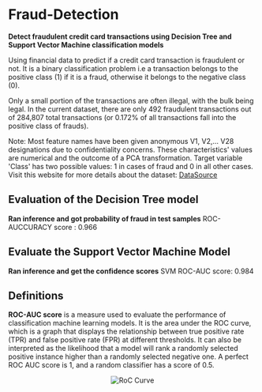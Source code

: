 # Fraud-Detection
__Detect  fraudulent credit card transactions using Decision Tree and Support Vector Machine classification models__

Using financial data to predict if a credit card transaction is fraudulent or not. It is a binary classification problem i.e a transaction belongs to the positive class (1) if it is a fraud, otherwise it belongs to the negative class (0).

Only a small portion of the transactions are often illegal, with the bulk being legal. In the current dataset, there are only 492 fraudulent transactions out of 284,807 total transactions (or 0.172% of all transactions fall into the positive class of frauds).

Note: Most feature names have been given anonymous V1, V2,... V28 designations due to confidentiality concerns. These characteristics' values are numerical and the outcome of a PCA transformation. Target variable 'Class' has two possible values: 1 in cases of fraud and 0 in all other cases. Visit this website for more details about the dataset: [DataSource](https://www.kaggle.com/mlg-ulb/creditcardfraud)

## Evaluation of the Decision Tree model
__Ran inference and got probability of fraud in test samples__
ROC-AUCCURACY score : 0.966

## Evaluate the Support Vector Machine Model
 __Ran inference and get the confidence scores__
SVM ROC-AUC score:   0.984
 
## Definitions
__ROC-AUC score__ is a measure used to evaluate the performance of classification machine learning models. It is the area under the ROC curve, which is a graph that displays the relationship between true positive rate (TPR) and false positive rate (FPR) at different thresholds. It can also be interpreted as the likelihood that a model will rank a randomly selected positive instance higher than a randomly selected negative one. A perfect ROC AUC score is 1, and a random classifier has a score of 0.5.

<p align="center">
  <img src="https://imgur.com/S9AyMRz.png" alt="RoC Curve" />
</p>
